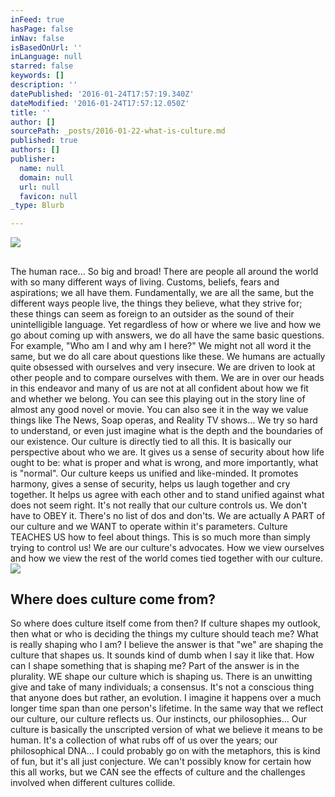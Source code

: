 ```yaml
---
inFeed: true
hasPage: false
inNav: false
isBasedOnUrl: ''
inLanguage: null
starred: false
keywords: []
description: ''
datePublished: '2016-01-24T17:57:19.340Z'
dateModified: '2016-01-24T17:57:12.050Z'
title: ''
author: []
sourcePath: _posts/2016-01-22-what-is-culture.md
published: true
authors: []
publisher:
  name: null
  domain: null
  url: null
  favicon: null
_type: Blurb

---
```

![](https://s3-us-west-2.amazonaws.com/the-grid-img/p/21eb84aeab2c6f264b37e48538d045670c401310.png)

## 

## 

The human race... So big and broad! There are people all around the world with so many different ways of living. Customs, beliefs, fears and aspirations; we all have them. Fundamentally, we are all the same, but the different ways people live, the things they believe, what they strive for; these things can seem as foreign to an outsider as the sound of their unintelligible language.  Yet regardless of how or where we live and how we go about coming up with answers, we do all have the same basic questions. For example, "Who am I and why am I here?" We might not all word it the same, but we do all care about questions like these. We humans are actually quite obsessed with ourselves and very insecure. We are driven to look at other people and to compare ourselves with them.  We are in over our heads in this endeavor and many of us are not at all confident about how we fit and whether we belong.  You can see this playing out in the story line of almost any good novel or movie.  You can also see it in the way we value things like The News,  Soap operas, and Reality TV shows...  We try so hard to understand, or even just imagine what is the depth and the boundaries of our existence.  Our culture is directly tied to all this. It is basically our perspective about who we are. It gives us a sense of security about how life ought to be: what is proper and what is wrong, and more importantly, what is "normal".  Our culture keeps us unified and like-minded. It promotes harmony, gives a sense of security, helps us laugh together and cry together. It helps us agree with each other and to stand unified against what does not seem right.  It's not really that our culture controls us. We don't have to OBEY it. There's no list of dos and don'ts.  We are actually A PART of our culture and we WANT to operate within it's parameters.  Culture TEACHES US how to feel about things. This is so much more than simply trying to control us! We are our culture's advocates. How we view ourselves  and how we view the rest of the world comes tied together with our culture.
![](https://s3-us-west-2.amazonaws.com/the-grid-img/p/21aa9f775bbdf975b79a2a57b8b565c2c48d8d45.jpg)

## Where does culture come from?

So where does culture itself come from then? If culture shapes my outlook, then what or who is deciding the things my culture should teach me? What is really shaping who I am?  I believe the answer is that "we" are shaping the culture that shapes us. It sounds kind of dumb when I say it like that. How can I shape something that is shaping me? Part of the answer is in the plurality. WE shape our culture which is shaping us. There is an unwitting give and take of many individuals; a consensus. It's not a conscious thing that anyone does but rather, an evolution. I imagine it happens over a much longer time span than one person's lifetime.  In the same way that we reflect our culture, our culture reflects us. Our instincts, our philosophies... Our culture is basically the unscripted version of what we believe it means to be human. It's a collection of what rubs off of us over the years; our philosophical DNA...  I could probably go on with the metaphors,  this is kind of fun, but it's all just conjecture. We can't possibly know for certain how this all works, but we CAN see the effects of culture and the challenges involved when different cultures collide.